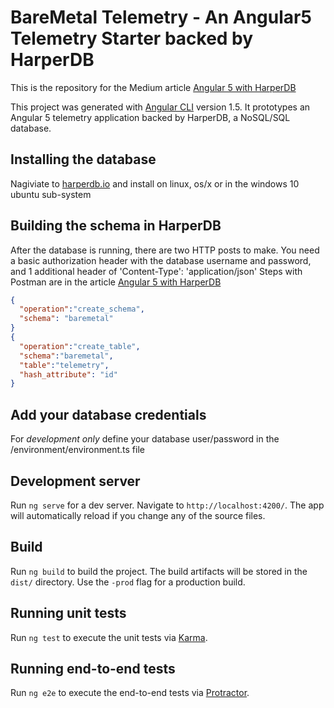 # BareMetal Telemetry - An Angular5 Telemetry Starter backed by HarperDB

This is the repository for the Medium article [Angular 5 with HarperDB](https://medium.com/@intransitvita/baremetal-a-simple-telemetry-monitor-with-angular-5-and-harperdb-355984b6cdf2) 

This project was generated with [Angular CLI](https://github.com/angular/angular-cli) version 1.5.  It prototypes an Angular 5 telemetry application backed by HarperDB, a NoSQL/SQL database.

## Installing the database
Nagiviate to [harperdb.io](http://products.harperdb.io/download/beta)  and install on linux, os/x  or in the windows 10 ubuntu sub-system

## Building the schema in HarperDB
After the database is running, there are two HTTP posts to make.  You need a basic authorization header with the database username and password, and 1 additional header of 'Content-Type': 'application/json'  Steps with Postman are in the article [Angular 5 with HarperDB](https://medium.com/@intransitvita/baremetal-a-simple-telemetry-monitor-with-angular-5-and-harperdb-355984b6cdf2) 

```json
{
  "operation":"create_schema",
  "schema": "baremetal"
}
{
  "operation":"create_table",
  "schema":"baremetal",
  "table":"telemetry",
  "hash_attribute": "id"
}
```

## Add your database credentials 

For *development only* define your database user/password in the /environment/environment.ts file

## Development server

Run `ng serve` for a dev server. Navigate to `http://localhost:4200/`. The app will automatically reload if you change any of the source files.

## Build

Run `ng build` to build the project. The build artifacts will be stored in the `dist/` directory. Use the `-prod` flag for a production build.

## Running unit tests

Run `ng test` to execute the unit tests via [Karma](https://karma-runner.github.io).

## Running end-to-end tests

Run `ng e2e` to execute the end-to-end tests via [Protractor](http://www.protractortest.org/).

